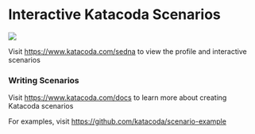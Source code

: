# Interactive Katacoda Scenarios

[![](http://shields.katacoda.com/katacoda/sedna/count.svg)](https://www.katacoda.com/sedna "Get your profile on Katacoda.com")

Visit https://www.katacoda.com/sedna to view the profile and interactive scenarios

### Writing Scenarios
Visit https://www.katacoda.com/docs to learn more about creating Katacoda scenarios

For examples, visit https://github.com/katacoda/scenario-example
